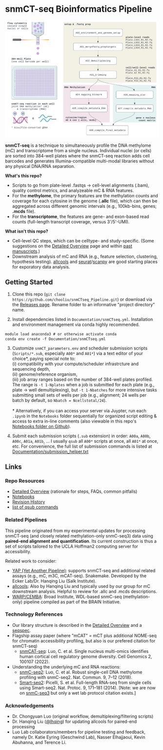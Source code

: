 # snmCT-seq Bioinformatics Pipeline



![Overview of snmCT-seq pipeline.](./Documentation/snmCT_overview.png)

**snmCT-seq** is a technique to simultaneously profile the DNA methylome (mC) and transcriptome from a single nucleus. Individual nuclei (or cells) are sorted into 384-well plates where the snmCT-seq reaction adds cell barcodes and generates Illumina-compatible multi-modal libraries without any physical DNA/RNA separation.

**What's this repo?**

* Scripts to go from plate-level .fastqs &rarr; cell-level alignments (.bam), quality control metrics, and analyzeable mC & RNA features.
* For the **methylome**, the primary features are the methylation counts and coverage for each cytosine in the genome (**.allc** file), which can then be aggregated across different genomic intervals (e.g., 100kb-bins, genes; **.mcds** file).
* For the **transcriptome**, the features are gene- and exon-based read counts (full-length transcript coverage, versus 3'/5'-UMI).

**What isn't this repo?**

* Cell-level QC steps, which can be celltype- and study-specific. (Some suggestions on the [Detailed Overview](./Documentation/detailed_overview.md) page and within [past manuscripts](#technology-references).)
* Downstream analysis of mC and RNA (e.g., feature selection, clustering, hypothesis testing). [allcools](https://lhqing.github.io/ALLCools/) and [seurat](https://satijalab.org/seurat/)/[scanpy](https://scanpy.readthedocs.io/) are good starting places for exporatory data analysis.

## Getting Started

1. Clone this repo (`git clone https://github.com/chooliu/snmCTseq_Pipeline.git`) or download via the [Releases page](https://github.com/chooliu/snmCTseq_Pipeline/releases). Rename folder to an informative "project directory" name.

2. Install dependencies listed in `Documentation/snmCTseq.yml`. Installation and environment management via conda highly recommended.
```
module load anaconda3 # or otherwise activate conda
conda env create -f Documentation/snmCTseq.yml
```

3. Customize `snmCT_parameters.env` and scheduler submission scripts (`Scripts/*.sub`, especially `A00*` and `A01*`) via a text editor of your choice\*, paying special note to:\
(i) compatibility with your compute/scheduler infrastrcture and sequencing depth,\
(ii) genome/reference organism,\
(iii) job array ranges based on the number of 384-well plates profiled. The range is `-t 1-Nplates` when a job is submitted for each plate (e.g., plate &rarr; well demultiplexing), but `-t 1-Nbatches` for more intensive tasks submitting small sets of wells per job (e.g., alignment; 24 wells per batch by default, so `Nbatch = Ncellstotal/24`).\
\
\* Alternatively, if you can access your server via Juypter, run each `.ipynb` in the `Notebooks` folder sequentially for organized script editing & access to extra in-line comments (also viewable in this repo's [Notebooks folder on Github](./Notebooks)).

4. Submit each submission scripts (`.sub` extension) in order:  `A00a`, `A00b`, `A00c`, `A01a`, `A01b`, ... I usually `qsub` all `A00*` scripts at once, all `A01*` at once, etc. For convenience, the full list of submission commands is listed at [Documentation/submission_helper.txt](./Documentation/submission_helper.txt)



## Links

### Repo Resources

*  [Detailed Overview](./Documentation/detailed_overview.md) (rationale for steps, FAQs, common pitfalls)
* [Notebooks](./Notebooks)
* [Revision History](./Documentation/revision_history.md)
* [list of qsub commands](./Documentation/submission_helper.txt)

### Related Pipelines

This pipeline originated from my experimental updates for processing snmCT-seq  (and closely related methylation-only snmC-seq3) data using **paired-end alignment and quantification**. Its current construction is thus a set of scripts tailored to the UCLA Hoffman2 computing server for accessibility.

Related work to consider:

* [YAP (Yet Another Pipeline)](https://hq-1.gitbook.io/mc/): supports snmCT-seq and additional related assays (e.g., mC, m3C, mCAT-seq). Snakemake. Developed by the Ecker Lab/Dr. Hanqing Liu (Salk Institute).
* [allcools](https://lhqing.github.io/ALLCools): Also by Hanqing Liu and typically used by our group for mC downstream analysis. Helpful to review for .allc and .mcds descriptions. 
* [WARP/CEMBA](https://broadinstitute.github.io/warp/docs/Pipelines/CEMBA_MethylC_Seq_Pipeline/README): Broad Institute, WDL-based snmC-seq (methylation-only) pipeline compiled as part of the BRAIN Initiative.

### Technology References

* Our library structure is described in the [Detailed Overview](./Documentation/detailed_overview.md) and a [seqspec](https://igvf.github.io/seqspec/specs/snmCTseq/spec.html). 
* Flagship assay paper (where "mCAT" = mCT plus additional NOME-seq for chromatin accessibility profiling, but also is our prefered citation for snmCT-seq)
    - [snmCAT-seq](https://pubmed.ncbi.nlm.nih.gov/35419551/): Luo, C. et al. Single nucleus multi-omics identifies human cortical cell regulatory genome diversity. Cell Genomics 2, 100107 (2022).
* Understanding the underlying mC and RNA reactions:
    - [snmC-seq2](https://pubmed.ncbi.nlm.nih.gov/30237449/): Luo, C. et al. Robust single-cell DNA methylome profiling with snmC-seq2. Nat. Commun. 9, 7–12 (2018).
    - [Smart-seq2](https://pubmed.ncbi.nlm.nih.gov/24385147/): Picelli, S. et al. Full-length RNA-seq from single cells using Smart-seq2. Nat. Protoc. 9, 171–181 (2014).  [Note: we are now on [snmC-seq3](https://www.protocols.io/view/snm3c-seq3-cwxuxfnw.html) but only a wet lab protocol citation exists.]

### Acknowledgements

* Dr. Chongyuan Luo (original workflow, demultiplexing/filtering scripts)
* Dr. Hanqing Liu ([@lhqing](https://github.com/lhqing)) for updating allcools for paired-end processing
* Luo Lab collaborators/members for pipeline testing and feedback, namely Dr. Katie Eyring (Geschwind Lab), Nasser Elhajjaoui, Kevin Abuhanna, and Terence Li.
